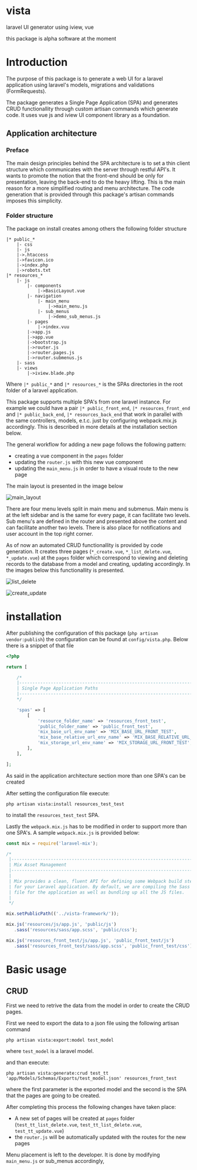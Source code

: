 # vista
laravel UI generator using iview, vue

this package is alpha software at the moment

# Introduction

The purpose of this package is to generate a web UI for a laravel application using laravel's models, migrations and validations (FormRequests).

The package generates a Single Page Application (SPA) and generates CRUD functionallity through custom artisan commands which generate code. It uses vue js and iview UI component library as a foundation.

## Application architecture

### Preface

The main design principles behind the SPA architecture is to set a thin client structure which communicates with the server through restful API's. It wants to promote the notion that the front-end should be only for presentation, leaving the back-end to do the heavy lifting. This is the main reason for a more simplified routing and menu architecture. The code generation that is provided through this package's artisan commands imposes this simplicity. 

### Folder structure

The package on install creates among others the following folder structure

```
|* public_*
    |- css
    |- js
    |->.htaccess
    |->favicon.ico
    |->index.php
    |->robots.txt
|* resources_*
    |- js
        |- components
            |->BasicLayout.vue
        |- navigation
            |- main_menu
                |->main_menu.js
            |- sub_menus
                |->demo_sub_menus.js
        |- pages
            |->index.vuu
        |->app.js
        |->app.vue
        |->bootstrap.js
        |->router.js
        |->router.pages.js
        |->router.submenus.js
    |- sass
    |- views
        |->iview.blade.php
```
Where `|* public_*` and `|* resources_*` is the SPAs directories in the root folder of a laravel application.

This package supports multiple SPA's from one laravel instance. For example we could have a pair `|* public_front_end`, `|* resources_front_end` and `|* public_back_end`, `|* resources_back_end` that work in parallel with the same controllers, models, e.t.c. just by configuring webpack.mix.js accordingly. This is described in more details at the installation section below.

The general workflow for adding a new page follows the following pattern:

- creating a vue component in the `pages` folder
- updating the `router.js` with this new vue component
- updating the `main_menu.js` in order to have a visual route to the new page

The main layout is presented in the image below

![main_layout](images/main_menu_sub_menu_(edited).png)

There are four menu levels split in main menu and submenus. Main menu is at the left sidebar and is the same for every page, it can facilitate two levels. Sub menu's are defined in the router and presented above the content and can facilitate another two levels. There is also place for notifications and user account in the top right corner. 

As of now an automated CRUD functionallity is provided by code generation. It creates three pages (`*_create.vue`, `*_list_delete.vue`, `*_update.vue`) at the `pages` folder which correspond to viewing and deleting records to the database from a model and creating, updating accordingly. In the images below this functionallity is presented.

![list_delete](images/list_delete.png)

![create_update](images/create_update.png)



# installation

After publishing the configuration of this package (`php artisan vendor:publish`) the configuration can be found at `config/vista.php`. Below there is a snippet of that file

```php
<?php

return [

    /*
    |--------------------------------------------------------------------------
    | Single Page Application Paths
    |--------------------------------------------------------------------------
    */

    'spas' => [
        [
            'resource_folder_name' => 'resources_front_test',
            'public_folder_name' => 'public_front_test',
            'mix_base_url_env_name' => 'MIX_BASE_URL_FRONT_TEST',
            'mix_base_relative_url_env_name' => 'MIX_BASE_RELATIVE_URL_FRONT_TEST',
            'mix_storage_url_env_name' => 'MIX_STORAGE_URL_FRONT_TEST',
        ],
    ],

];
```

As said in the application architecture section more than one SPA's can be created

After setting the configuration file execute:
```
php artisan vista:install resources_test_test
```

to install the `resources_test_test` SPA.

Lastly the `webpack.mix.js` has to be modified in order to support more than one SPA's. A sample `webpack.mix.js` is provided below:
```js
const mix = require('laravel-mix');

/*
 |--------------------------------------------------------------------------
 | Mix Asset Management
 |--------------------------------------------------------------------------
 |
 | Mix provides a clean, fluent API for defining some Webpack build steps
 | for your Laravel application. By default, we are compiling the Sass
 | file for the application as well as bundling up all the JS files.
 |
 */

mix.setPublicPath(('../vista-framework/'));

mix.js('resources/js/app.js', 'public/js')
   .sass('resources/sass/app.scss', 'public/css');

mix.js('resources_front_test/js/app.js', 'public_front_test/js')
   .sass('resources_front_test/sass/app.scss', 'public_front_test/css');
```

# Basic usage

## CRUD

First we need to retrive the data from the model in order to create the CRUD pages. 

First we need to export the data to a json file using the following artisan command
```
php artisan vista:export:model test_model
```

where `test_model` is a laravel model.

and than execute:
```
php artisan vista:generate:crud test_tt 'app/Models/Schemas/Exports/test_model.json' resources_front_test
```

where the first parameter is the exported model and the second is the SPA that the pages are going to be created.

After completing this process the following changes have taken place:

- A new set of pages will be created at `pages` folder (`test_tt_list_delete.vue`, `test_tt_list_delete.vue`, `test_tt_update.vue`)  
- the `router.js` will be automatically updated with the routes for the new pages

Menu placement is left to the developer. It is done by modifying `main_menu.js` or sub_menus accordingly,